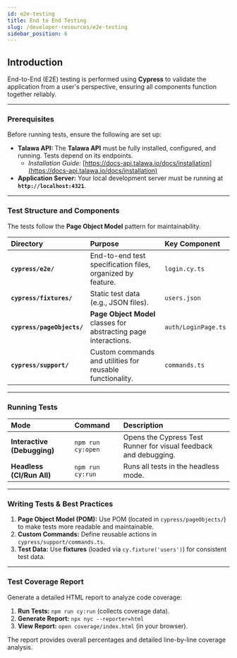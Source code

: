 ```yaml
---
id: e2e-testing
title: End to End Testing
slug: /developer-resources/e2e-testing
sidebar_position: 6
---
```


## Introduction

End-to-End (E2E) testing is performed using **Cypress** to validate the application from a user's perspective, ensuring all components function together reliably.

---

### Prerequisites

Before running tests, ensure the following are set up:

- **Talawa API:** The **Talawa API** must be fully installed, configured, and running. Tests depend on its endpoints.
  - _Installation Guide:_ [https://docs-api.talawa.io/docs/installation](https://docs-api.talawa.io/docs/installation)
- **Application Server:** Your local development server must be running at **`http://localhost:4321`**.

---

### Test Structure and Components

The tests follow the **Page Object Model** pattern for maintainability.

| Directory                  | Purpose                                                          | Key Component       |
| :------------------------- | :--------------------------------------------------------------- | :------------------ |
| **`cypress/e2e/`**         | End-to-end test specification files, organized by feature.       | `login.cy.ts`       |
| **`cypress/fixtures/`**    | Static test data (e.g., JSON files).                             | `users.json`        |
| **`cypress/pageObjects/`** | **Page Object Model** classes for abstracting page interactions. | `auth/LoginPage.ts` |
| **`cypress/support/`**     | Custom commands and utilities for reusable functionality.        | `commands.ts`       |

---

### Running Tests

| Mode                        | Command           | Description                                                      |
| :-------------------------- | :---------------- | :--------------------------------------------------------------- |
| **Interactive (Debugging)** | `npm run cy:open` | Opens the Cypress Test Runner for visual feedback and debugging. |
| **Headless (CI/Run All)**   | `npm run cy:run`  | Runs all tests in the headless mode.                             |

---

### Writing Tests & Best Practices

1.  **Page Object Model (POM):** Use POM (located in `cypress/pageObjects/`) to make tests more readable and maintainable.
2.  **Custom Commands:** Define reusable actions in `cypress/support/commands.ts`.
3.  **Test Data:** Use **fixtures** (loaded via `cy.fixture('users')`) for consistent test data.

---

### Test Coverage Report

Generate a detailed HTML report to analyze code coverage:

1.  **Run Tests:** `npm run cy:run` (collects coverage data).
2.  **Generate Report:** `npx nyc --reporter=html`
3.  **View Report:** `open coverage/index.html` (in your browser).

The report provides overall percentages and detailed line-by-line coverage analysis.
